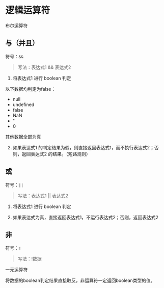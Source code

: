 # 逻辑运算符 

布尔运算符

## 与（并且）

符号：`&&`

> 写法：表达式1 && 表达式2

1. 将表达式1 进行 boolean 判定

以下数据均判定为false：

- null
- undefined
- false
- NaN
- ''
- 0

其他数据全部为真

2. 如果表达式1 的判定结果为假，则直接返回表达式1，而不执行表达式2；否则，返回表达式2 的结果。（短路规则）

## 或

符号：`||`

> 写法：表达式1 || 表达式2

1. 将表达式1 进行 boolean 判定

2. 如果表达式为真，直接返回表达式1，不运行表达式2；否则，返回表达式2

## 非

符号：`!`

> 写法：!数据

一元运算符

将数据的boolean判定结果直接取反，非运算符一定返回boolean类型的值。

